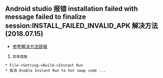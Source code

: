 ## Android studio 报错 installation failed with message failed to finalize session:INSTALL_FAILED_INVALID_APK 解决方法 (2018.07.15)
* [参考解决方法链接](https://www.cnblogs.com/gaigaige/p/7444215.html)
1. `具体措施`
```
* File->Setting->Build->Instant Run
* 取消 Enable Instant Run to hot swap code ...
```